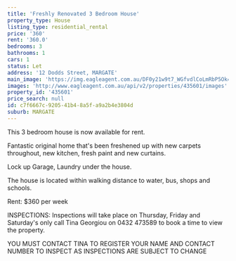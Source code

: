 ```yaml
---
title: 'Freshly Renovated 3 Bedroom House'
property_type: House
listing_type: residential_rental
price: '360'
rent: '360.0'
bedrooms: 3
bathrooms: 1
cars: 1
status: Let
address: '12 Dodds Street, MARGATE'
main_image: 'https://img.eagleagent.com.au/DF0y21w9t7_WGfvdlCoLmRbP5Ok=/1280x854/smart/https://s3-us-west-2.amazonaws.com/eagleagent-orig/images/6826020/414428531-image-M.jpg'
images: 'http://www.eagleagent.com.au/api/v2/properties/435601/images'
property_id: '435601'
price_search: null
id: c7f6667c-9205-41b4-8a5f-a9a2b4e3804d
suburb: MARGATE
---
```

This 3 bedroom house is now available for rent.

Fantastic original home that's been freshened up with new carpets throughout, new kitchen, fresh paint and new curtains.

Lock up Garage, Laundry under the house.

The house is located within walking distance to water, bus, shops and schools.

Rent: $360 per week

INSPECTIONS:
Inspections will take place on Thursday, Friday and Saturday's only call Tina Georgiou on 0432 473589 to book a time to view the property.

YOU MUST CONTACT TINA TO REGISTER YOUR NAME AND CONTACT NUMBER TO INSPECT AS INSPECTIONS ARE SUBJECT TO CHANGE